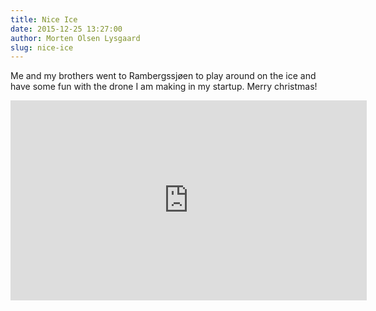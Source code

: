 ```yaml
---
title: Nice Ice
date: 2015-12-25 13:27:00
author: Morten Olsen Lysgaard
slug: nice-ice
---
```


Me and my brothers went to Rambergssjøen to play around on the ice and
have some fun with the drone I am making in my startup. Merry christmas!

<iframe src="https://player.vimeo.com/video/150010039?byline=0&amp;portrait=0" width="570" height="320" frameborder="0" webkitallowfullscreen mozallowfullscreen allowfullscreen>
</iframe>
